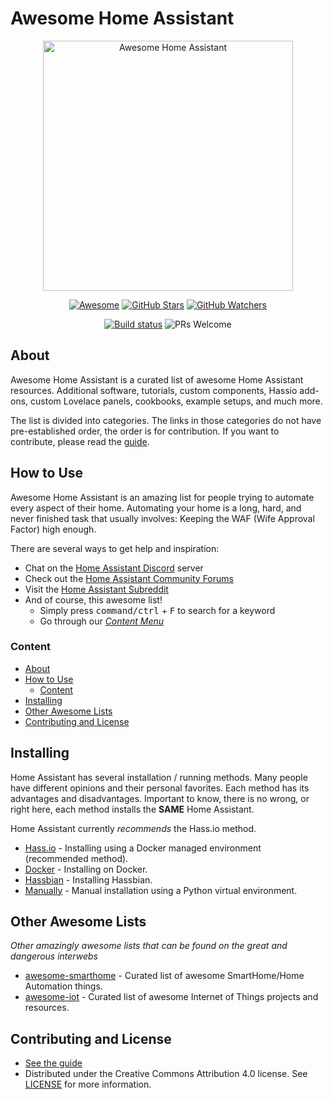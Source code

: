 # Awesome Home Assistant

<div align="center">
  <img width="400" src="https://cdn.rawgit.com/frenck/awesome-home-assistant/master/images/awesome-home-assistant.svg" alt="Awesome Home Assistant">

  [![Awesome](https://awesome.re/badge.svg)](https://github.com/sindresorhus/awesome#readme)
  [![GitHub Stars](https://img.shields.io/github/stars/frenck/awesome-home-assistant.svg?style=social&label=Stars)](https://github.com/frenck/awesome-home-assistant)
  [![GitHub Watchers](https://img.shields.io/github/watchers/frenck/awesome-home-assistant.svg?style=social&label=Watchers)](https://github.com/frenck/awesome-home-assistant)

  [![Build status](https://api.travis-ci.org/frenck/awesome-home-assistant.svg?branch=master)](https://travis-ci.org/frenck/awesome-home-assistant)
  ![PRs Welcome](https://img.shields.io/badge/PRs-welcome-brightgreen.svg)
</div>

## About

Awesome Home Assistant is a curated list of awesome Home Assistant resources.
Additional software, tutorials, custom components, Hassio add-ons,
custom Lovelace panels, cookbooks, example setups, and much more.

The list is divided into categories. The links in those categories do not have
pre-established order, the order is for contribution. If you want to contribute,
please read the [guide](CONTRIBUTING.md).

## How to Use

Awesome Home Assistant is an amazing list for people trying to automate every
aspect of their home. Automating your home is a long, hard, and never finished
task that usually involves: Keeping the WAF (Wife Approval Factor) high enough.

There are several ways to get help and inspiration:

- Chat on the [Home Assistant Discord](https://discordapp.com/invite/c5DvZ4e) server
- Check out the [Home Assistant Community Forums](https://community.home-assistant.io/?u=frenck)
- Visit the [Home Assistant Subreddit](https://www.reddit.com/r/homeassistant/)
- And of course, this awesome list!
  - Simply press <kbd>command/ctrl</kbd> + <kbd>F</kbd> to search for a keyword
  - Go through our [_Content Menu_](#content)

### Content

- [About](#about)
- [How to Use](#how-to-use)
  - [Content](#content)
- [Installing](#installing)
- [Other Awesome Lists](#other-awesome-lists)
- [Contributing and License](#contributing-and-license)

## Installing

Home Assistant has several installation / running methods. Many people have
different opinions and their personal favorites. Each method has its
advantages and disadvantages. Important to know, there is no wrong, or right here,
each method installs the **SAME** Home Assistant.

Home Assistant currently _recommends_ the Hass.io method.

* [Hass.io](https://www.home-assistant.io/getting-started/) - Installing using a Docker managed environment (recommended method).
* [Docker](https://www.home-assistant.io/docs/installation/docker/) - Installing on Docker.
* [Hassbian](https://www.home-assistant.io/docs/installation/hassbian/installation/) - Installing Hassbian.
* [Manually](https://www.home-assistant.io/docs/installation/virtualenv/) - Manual installation using a Python virtual environment.

## Other Awesome Lists

_Other amazingly awesome lists that can be found on the great and dangerous interwebs_

* [awesome-smarthome](https://github.com/pfalcon/awesome-smarthome) - Curated list of awesome SmartHome/Home Automation things.
* [awesome-iot](https://github.com/HQarroum/awesome-iot) - Curated list of awesome Internet of Things projects and resources.

## Contributing and License

- [See the guide](CONTRIBUTING.md)
- Distributed under the Creative Commons Attribution 4.0 license. 
  See [LICENSE](LICENSE.md) for more information.
